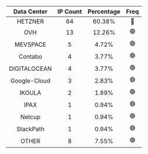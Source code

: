 | Data Center | IP Count | Percentage | Freq |
|:------------:|:--------:|:-----------:|:-----:|
| HETZNER | 64 | 60.38% | 🔴 |
| OVH | 13 | 12.26% | 🟢 |
| MEVSPACE | 5 | 4.72% | 🟢 |
| Contabo | 4 | 3.77% | 🟢 |
| DIGITALOCEAN | 4 | 3.77% | 🟢 |
| Google-Cloud | 3 | 2.83% | 🟢 |
| IKOULA | 2 | 1.89% | 🟢 |
| IPAX | 1 | 0.94% | 🟢 |
| Netcup | 1 | 0.94% | 🟢 |
| StackPath | 1 | 0.94% | 🟢 |
| OTHER | 8 | 7.55% | 🟢 |